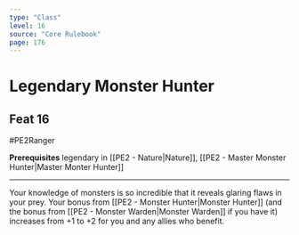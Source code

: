 ```yaml
---
type: "Class"
level: 16
source: "Core Rulebook"
page: 176
---
```

# Legendary Monster Hunter
## Feat 16
#PE2Ranger

**Prerequisites** legendary in [[PE2 - Nature|Nature]], [[PE2 - Master Monster Hunter|Master Monter Hunter]]

---
Your knowledge of monsters is so incredible that it reveals glaring flaws in your prey. Your bonus from [[PE2 - Monster Hunter|Monster Hunter]] (and the bonus from [[PE2 - Monster Warden|Monster Warden]] if you have it) increases from +1 to +2 for you and any allies who benefit.